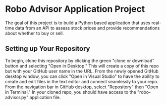 # Robo Advisor Application Project

The goal of this project is to build a Python based application that uses real-time data from an API to assess stock prices and provide recommendations about whether to buy or sell. 

## Setting up Your Repository

To begin, clone this repository by clicking the green "clone or download" button and selecting "Open in Desktop." This will create a copy of this repo but with your GitHub user name in the URL. From the newly opened GitHub desktop window, you can click "Open in Visual Studio" to have the ability to create and edit files in the text editor and connect seamlessly to your repo. From the navigation bar in GitHub desktop, select "Repository" then "Open in Terminal." In your cloned repo, you should have access to the "robo-advisor.py" application file.

